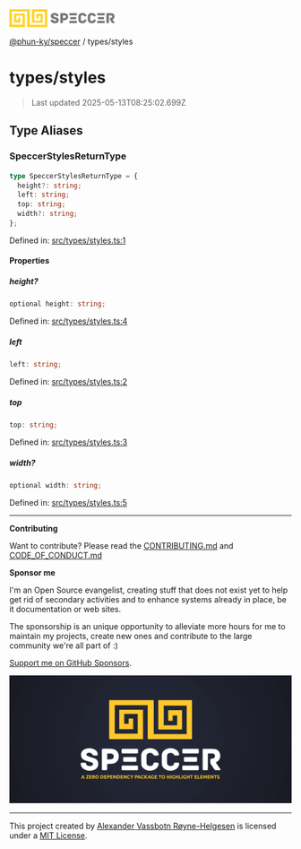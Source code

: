 <div><img alt="SPECCER logo" src="https://raw.githubusercontent.com/phun-ky/speccer/main/public/logo-speccer-horizontal-colored-package.svg?raw=true" style="max-height:32px;"/></div>

[@phun-ky/speccer](../README.md) / types/styles

# types/styles

> Last updated 2025-05-13T08:25:02.699Z

## Type Aliases

### SpeccerStylesReturnType

```ts
type SpeccerStylesReturnType = {
  height?: string;
  left: string;
  top: string;
  width?: string;
};
```

Defined in:
[src/types/styles.ts:1](https://github.com/phun-ky/speccer/blob/main/src/types/styles.ts#L1)

#### Properties

##### height?

```ts
optional height: string;
```

Defined in:
[src/types/styles.ts:4](https://github.com/phun-ky/speccer/blob/main/src/types/styles.ts#L4)

##### left

```ts
left: string;
```

Defined in:
[src/types/styles.ts:2](https://github.com/phun-ky/speccer/blob/main/src/types/styles.ts#L2)

##### top

```ts
top: string;
```

Defined in:
[src/types/styles.ts:3](https://github.com/phun-ky/speccer/blob/main/src/types/styles.ts#L3)

##### width?

```ts
optional width: string;
```

Defined in:
[src/types/styles.ts:5](https://github.com/phun-ky/speccer/blob/main/src/types/styles.ts#L5)

---

**Contributing**

Want to contribute? Please read the
[CONTRIBUTING.md](https://github.com/phun-ky/speccer/blob/main/CONTRIBUTING.md)
and
[CODE_OF_CONDUCT.md](https://github.com/phun-ky/speccer/blob/main/CODE_OF_CONDUCT.md)

**Sponsor me**

I'm an Open Source evangelist, creating stuff that does not exist yet to help
get rid of secondary activities and to enhance systems already in place, be it
documentation or web sites.

The sponsorship is an unique opportunity to alleviate more hours for me to
maintain my projects, create new ones and contribute to the large community
we're all part of :)

[Support me on GitHub Sponsors](https://github.com/sponsors/phun-ky).

![Speccer banner, with logo and slogan: A zero dependency package to annotate or highlight elements](https://github.com/phun-ky/speccer/blob/main/public/speccer-banner.png?raw=true)

---

This project created by [Alexander Vassbotn Røyne-Helgesen](http://phun-ky.net)
is licensed under a [MIT License](https://choosealicense.com/licenses/mit/).

